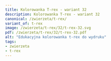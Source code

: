```yaml
---
title: Kolorowanka T-rex - wariant 32
description: Kolorowanka T-rex - wariant 32
canonical: /zwierzeta/t-rex/
variant_of: t-rex
image: /zwierzeta/t-rex/32/t-rex-32.svg
pdf: /zwierzeta/t-rex/32/t-rex-32.pdf
alt: "Edukacyjna kolorowanka t-rex do wydruku"
tags:
- zwierzeta
- t-rex
---
```

